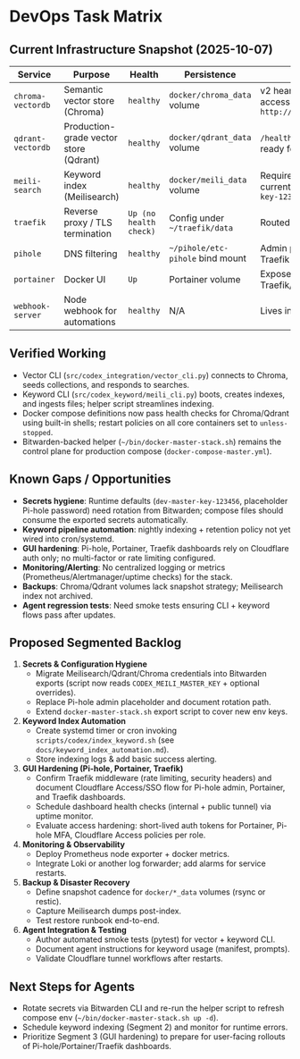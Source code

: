 # DevOps Task Matrix

## Current Infrastructure Snapshot (2025-10-07)

| Service | Purpose | Health | Persistence | Notes |
|---------|---------|--------|-------------|-------|
| `chroma-vectordb` | Semantic vector store (Chroma) | `healthy` | `docker/chroma_data` volume | v2 heartbeat active; CLI accessible at `http://127.0.0.1:8000/api/v2` |
| `qdrant-vectordb` | Production-grade vector store (Qdrant) | `healthy` | `docker/qdrant_data` volume | `/healthz` probe configured; ready for future use |
| `meili-search` | Keyword index (Meilisearch) | `healthy` | `docker/meili_data` volume | Requires ≥16-byte key; current default `dev-master-key-123456` |
| `traefik` | Reverse proxy / TLS termination | `Up (no health check)` | Config under `~/traefik/data` | Routed via Cloudflare tunnel |
| `pihole` | DNS filtering | `healthy` | `~/pihole/etc-pihole` bind mount | Admin password placeholder; Traefik proxying |
| `portainer` | Docker UI | `Up` | Portainer volume | Exposed via Traefik/Cloudflare |
| `webhook-server` | Node webhook for automations | `healthy` | N/A | Lives in `~/webhook-server` |

## Verified Working
- Vector CLI (`src/codex_integration/vector_cli.py`) connects to Chroma, seeds collections, and responds to searches.
- Keyword CLI (`src/codex_keyword/meili_cli.py`) boots, creates indexes, and ingests files; helper script streamlines indexing.
- Docker compose definitions now pass health checks for Chroma/Qdrant using built-in shells; restart policies on all core containers set to `unless-stopped`.
- Bitwarden-backed helper (`~/bin/docker-master-stack.sh`) remains the control plane for production compose (`docker-compose-master.yml`).

## Known Gaps / Opportunities
- **Secrets hygiene**: Runtime defaults (`dev-master-key-123456`, placeholder Pi-hole password) need rotation from Bitwarden; compose files should consume the exported secrets automatically.
- **Keyword pipeline automation**: nightly indexing + retention policy not yet wired into cron/systemd.
- **GUI hardening**: Pi-hole, Portainer, Traefik dashboards rely on Cloudflare auth only; no multi-factor or rate limiting configured.
- **Monitoring/Alerting**: No centralized logging or metrics (Prometheus/Alertmanager/uptime checks) for the stack.
- **Backups**: Chroma/Qdrant volumes lack snapshot strategy; Meilisearch index not archived.
- **Agent regression tests**: Need smoke tests ensuring CLI + keyword flows pass after updates.

## Proposed Segmented Backlog
1. **Secrets & Configuration Hygiene**
   - Migrate Meilisearch/Qdrant/Chroma credentials into Bitwarden exports (script now reads `CODEX_MEILI_MASTER_KEY` + optional overrides).
   - Replace Pi-hole admin placeholder and document rotation path.
   - Extend `docker-master-stack.sh` export script to cover new env keys.
2. **Keyword Index Automation**
   - Create systemd timer or cron invoking `scripts/codex/index_keyword.sh` (see `docs/keyword_index_automation.md`).
   - Store indexing logs & add basic success alerting.
3. **GUI Hardening (Pi-hole, Portainer, Traefik)**
   - Confirm Traefik middleware (rate limiting, security headers) and document Cloudflare Access/SSO flow for Pi-hole admin, Portainer, and Traefik dashboards.
   - Schedule dashboard health checks (internal + public tunnel) via uptime monitor.
   - Evaluate access hardening: short-lived auth tokens for Portainer, Pi-hole MFA, Cloudflare Access policies per role.
4. **Monitoring & Observability**
   - Deploy Prometheus node exporter + docker metrics.
   - Integrate Loki or another log forwarder; add alarms for service restarts.
5. **Backup & Disaster Recovery**
   - Define snapshot cadence for `docker/*_data` volumes (rsync or restic).
   - Capture Meilisearch dumps post-index.
   - Test restore runbook end-to-end.
6. **Agent Integration & Testing**
   - Author automated smoke tests (pytest) for vector + keyword CLI.
   - Document agent instructions for keyword usage (manifest, prompts).
   - Validate Cloudflare tunnel workflows after restarts.

## Next Steps for Agents
- Rotate secrets via Bitwarden CLI and re-run the helper script to refresh compose env (`~/bin/docker-master-stack.sh up -d`).
- Schedule keyword indexing (Segment 2) and monitor for runtime errors.
- Prioritize Segment 3 (GUI hardening) to prepare for user-facing rollouts of Pi-hole/Portainer/Traefik dashboards.
